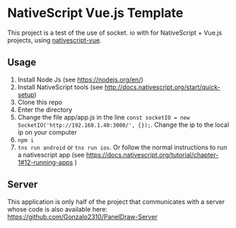 # NativeScript Vue.js Template

This project is a test of the use of socket. io with for NativeScript + Vue.js projects, using [nativescript-vue](https://github.com/rigor789/nativescript-vue).

## Usage

1. Install Node Js (see https://nodejs.org/en/)
2. Install NativeScript tools (see http://docs.nativescript.org/start/quick-setup)
3. Clone this repo
4. Enter the directory 
5. Change the file app/app.js in the line `const socketIO = new SocketIO('http://192.168.1.40:3000/', {});`. Change the ip to the local ip on your computer
6. `npm i`
7. `tns run android` or `tns run ios`. Or follow the normal instructions to run a nativescript app (see https://docs.nativescript.org/tutorial/chapter-1#12-running-apps )

## Server

This application is only half of the project that communicates with a server whose code is also available here: https://github.com/Gonzalo2310/PanelDraw-Server
